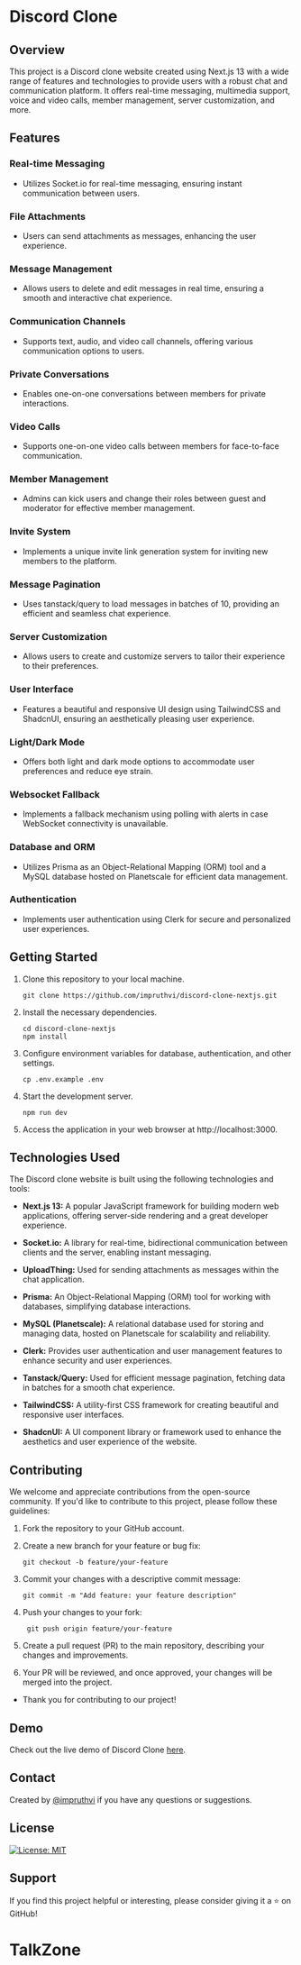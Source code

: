 # Discord Clone 

## Overview

This project is a Discord clone website created using Next.js 13 with a wide range of features and technologies to provide users with a robust chat and communication platform. It offers real-time messaging, multimedia support, voice and video calls, member management, server customization, and more.

## Features

### Real-time Messaging

- Utilizes Socket.io for real-time messaging, ensuring instant communication between users.

### File Attachments

- Users can send attachments as messages, enhancing the user experience.

### Message Management

- Allows users to delete and edit messages in real time, ensuring a smooth and interactive chat experience.

### Communication Channels

- Supports text, audio, and video call channels, offering various communication options to users.

### Private Conversations

- Enables one-on-one conversations between members for private interactions.

### Video Calls

- Supports one-on-one video calls between members for face-to-face communication.

### Member Management

- Admins can kick users and change their roles between guest and moderator for effective member management.

### Invite System

- Implements a unique invite link generation system for inviting new members to the platform.

### Message Pagination

- Uses tanstack/query to load messages in batches of 10, providing an efficient and seamless chat experience.

### Server Customization

- Allows users to create and customize servers to tailor their experience to their preferences.

### User Interface

- Features a beautiful and responsive UI design using TailwindCSS and ShadcnUI, ensuring an aesthetically pleasing user experience.

### Light/Dark Mode

- Offers both light and dark mode options to accommodate user preferences and reduce eye strain.

### Websocket Fallback

- Implements a fallback mechanism using polling with alerts in case WebSocket connectivity is unavailable.

### Database and ORM

- Utilizes Prisma as an Object-Relational Mapping (ORM) tool and a MySQL database hosted on Planetscale for efficient data management.

### Authentication

- Implements user authentication using Clerk for secure and personalized user experiences.

## Getting Started

1. Clone this repository to your local machine.

   ```shell
   git clone https://github.com/impruthvi/discord-clone-nextjs.git
   ```
2. Install the necessary dependencies.
   ```shell
   cd discord-clone-nextjs
   npm install
   ```
3. Configure environment variables for database, authentication, and other settings.
   ```shell
   cp .env.example .env
   ```

 4. Start the development server.
    ```shell
    npm run dev
     ```
  5. Access the application in your web browser at http://localhost:3000.

## Technologies Used

The Discord clone website is built using the following technologies and tools:

- **Next.js 13:** A popular JavaScript framework for building modern web applications, offering server-side rendering and a great developer experience.

- **Socket.io:** A library for real-time, bidirectional communication between clients and the server, enabling instant messaging.

- **UploadThing:** Used for sending attachments as messages within the chat application.

- **Prisma:** An Object-Relational Mapping (ORM) tool for working with databases, simplifying database interactions.

- **MySQL (Planetscale):** A relational database used for storing and managing data, hosted on Planetscale for scalability and reliability.

- **Clerk:** Provides user authentication and user management features to enhance security and user experiences.

- **Tanstack/Query:** Used for efficient message pagination, fetching data in batches for a smooth chat experience.

- **TailwindCSS:** A utility-first CSS framework for creating beautiful and responsive user interfaces.

- **ShadcnUI:** A UI component library or framework used to enhance the aesthetics and user experience of the website.


## Contributing

We welcome and appreciate contributions from the open-source community. If you'd like to contribute to this project, please follow these guidelines:

1. Fork the repository to your GitHub account.

2. Create a new branch for your feature or bug fix:

   ```shell
   git checkout -b feature/your-feature
    ```
3. Commit your changes with a descriptive commit message:
   ```shell
   git commit -m "Add feature: your feature description"
   ```
4. Push your changes to your fork:
   ```shell
    git push origin feature/your-feature
   ```
5. Create a pull request (PR) to the main repository, describing your changes and improvements.
6. Your PR will be reviewed, and once approved, your changes will be merged into the project.

- Thank you for contributing to our project!

## Demo

Check out the live demo of Discord Clone [here](https://discord-clone-impruthvi.vercel.app/).

## Contact

Created by [@impruthvi](https://impruthvi.netlify.app/) if you have any questions or suggestions.

## License

[![License: MIT](https://img.shields.io/badge/License-MIT-yellow.svg)](https://opensource.org/licenses/MIT)

## Support

If you find this project helpful or interesting, please consider giving it a ⭐️ on GitHub!
   
# TalkZone
